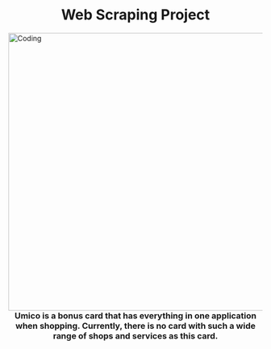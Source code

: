 <h1 align="center">Web Scraping Project</h1>
<img align="left" alt="Coding" heigth="200" width="550" src="https://www.enostech.com/wp-content/uploads/2022/04/AdobeStock_474211244.jpg">
<h3 align="center">Umico is a bonus card that has everything in one application when shopping. Currently, 
 there is no card with such a wide range of shops and services as this card.</h3>

 
